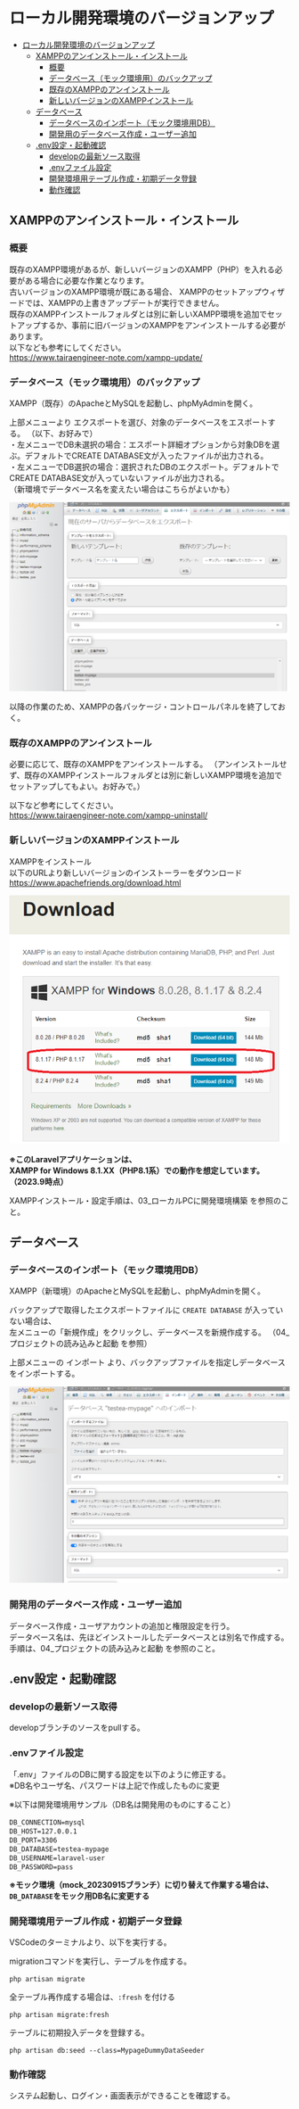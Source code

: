 # ローカル開発環境のバージョンアップ
<!-- TOC -->

- [ローカル開発環境のバージョンアップ](#ローカル開発環境のバージョンアップ)
  - [XAMPPのアンインストール・インストール](#xamppのアンインストールインストール)
    - [概要](#概要)
    - [データベース（モック環境用）のバックアップ](#データベースモック環境用のバックアップ)
    - [既存のXAMPPのアンインストール](#既存のxamppのアンインストール)
    - [新しいバージョンのXAMPPインストール](#新しいバージョンのxamppインストール)
  - [データベース](#データベース)
    - [データベースのインポート（モック環境用DB）](#データベースのインポートモック環境用db)
    - [開発用のデータベース作成・ユーザー追加](#開発用のデータベース作成ユーザー追加)
  - [.env設定・起動確認](#env設定起動確認)
    - [developの最新ソース取得](#developの最新ソース取得)
    - [.envファイル設定](#envファイル設定)
    - [開発環境用テーブル作成・初期データ登録](#開発環境用テーブル作成初期データ登録)
    - [動作確認](#動作確認)

<!-- /TOC -->

## XAMPPのアンインストール・インストール

### 概要

既存のXAMPP環境があるが、新しいバージョンのXAMPP（PHP）を入れる必要がある場合に必要な作業となります。  
古いバージョンのXAMPP環境が既にある場合、
XAMPPのセットアップウィザードでは、XAMPPの上書きアップデートが実行できません。  
既存のXAMPPインストールフォルダとは別に新しいXAMPP環境を追加でセットアップするか、事前に旧バージョンのXAMPPをアンインストールする必要があります。  
以下なども参考にしてください。  
https://www.tairaengineer-note.com/xampp-update/  

### データベース（モック環境用）のバックアップ

XAMPP（既存）のApacheとMySQLを起動し、phpMyAdminを開く。  

上部メニューより エクスポートを選び、対象のデータベースをエスポートする。  （以下、お好みで）  
・左メニューでDB未選択の場合：エスポート詳細オプションから対象DBを選ぶ。デフォルトでCREATE DATABASE文が入ったファイルが出力される。  
・左メニューでDB選択の場合：選択されたDBのエクスポート。デフォルトでCREATE DATABASE文が入っていないファイルが出力される。  
（新環境でデータベース名を変えたい場合はこちらがよいかも）  

![](./img/07_ローカル開発環境のバージョンアップ/01.png)

以降の作業のため、XAMPPの各パッケージ・コントロールパネルを終了しておく。

### 既存のXAMPPのアンインストール

必要に応じて、既存のXAMPPをアンインストールする。
（アンインストールせず、既存のXAMPPインストールフォルダとは別に新しいXAMPP環境を追加でセットアップしてもよい。お好みで。）

以下など参考にしてください。  
https://www.tairaengineer-note.com/xampp-uninstall/


### 新しいバージョンのXAMPPインストール

XAMPPをインストール  
以下のURLより新しいバージョンのインストーラーをダウンロード
https://www.apachefriends.org/download.html

![](./img/03_ローカルPCに開発環境構築/01.png)

**※このLaravelアプリケーションは、  
XAMPP for Windows 8.1.XX（PHP8.1系）での動作を想定しています。
（2023.9時点）**  

XAMPPインストール・設定手順は、03_ローカルPCに開発環境構築 を参照のこと。


## データベース

### データベースのインポート（モック環境用DB）

XAMPP（新環境）のApacheとMySQLを起動し、phpMyAdminを開く。  

バックアップで取得したエクスポートファイルに `CREATE DATABASE` が入っていない場合は、  
左メニューの「新規作成」をクリックし、データベースを新規作成する。
（04_プロジェクトの読み込みと起動 を参照）

上部メニューの インポート より、バックアップファイルを指定しデータベースをインポートする。

![](./img/07_ローカル開発環境のバージョンアップ/02.png)

### 開発用のデータベース作成・ユーザー追加

データベース作成・ユーザアカウントの追加と権限設定を行う。  
データベース名は、先ほどインストールしたデータベースとは別名で作成する。  
手順は、04_プロジェクトの読み込みと起動 を参照のこと。  


## .env設定・起動確認

### developの最新ソース取得

developブランチのソースをpullする。


### .envファイル設定

「.env」ファイルのDBに関する設定を以下のように修正する。  
※DB名やユーザ名、パスワードは上記で作成したものに変更

※以下は開発環境用サンプル（DB名は開発用のものにすること）
```
DB_CONNECTION=mysql
DB_HOST=127.0.0.1
DB_PORT=3306
DB_DATABASE=testea-mypage
DB_USERNAME=laravel-user
DB_PASSWORD=pass
```

**※モック環境（mock_20230915ブランチ）に切り替えて作業する場合は、`DB_DATABASE`をモック用DB名に変更する**  


### 開発環境用テーブル作成・初期データ登録

VSCodeのターミナルより、以下を実行する。  

migrationコマンドを実行し、テーブルを作成する。  
```
php artisan migrate
```

全テーブル再作成する場合は、`:fresh` を付ける
```
php artisan migrate:fresh
```

テーブルに初期投入データを登録する。
```
php artisan db:seed --class=MypageDummyDataSeeder
```

### 動作確認

システム起動し、ログイン・画面表示ができることを確認する。

